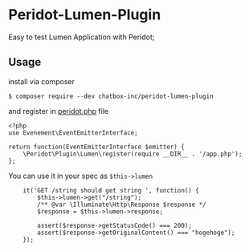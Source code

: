 # Peridot-Lumen-Plugin

Easy to test Lumen Application with Peridot;

## Usage 

install via composer

````
$ composer require --dev chatbox-inc/peridot-lumen-plugin
````

and register in [peridot.php](http://peridot-php.github.io/#plugins) file

````
<?php
use Evenement\EventEmitterInterface;

return function(EventEmitterInterface $emitter) {
    \Peridot\Plugin\Lumen\register(require __DIR__ . '/app.php');
};
````

You can use it in your spec as `$this->lumen`

````
    it('GET /string should get string ', function() {
        $this->lumen->get("/string");
        /** @var \Illuminate\Http\Response $response */
        $response = $this->lumen->response;

        assert($response->getStatusCode() === 200);
        assert($response->getOriginalContent() === "hogehoge");
    });
````
